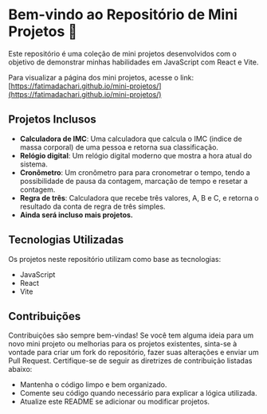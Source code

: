 # Bem-vindo ao Repositório de Mini Projetos 📂

Este repositório é uma coleção de mini projetos desenvolvidos com o objetivo de demonstrar minhas habilidades em JavaScript com React e Vite. 

Para visualizar a página dos mini projetos, acesse o link: [https://fatimadachari.github.io/mini-projetos/](https://fatimadachari.github.io/mini-projetos/)
## Projetos Inclusos

- **Calculadora de IMC**: Uma calculadora que calcula o IMC (indice de massa corporal) de uma pessoa e retorna sua classificação.
- **Relógio digital**: Um relógio digital moderno que mostra a hora atual do sistema.
- **Cronômetro**: Um cronômetro para para cronometrar o tempo, tendo a possibilidade de pausa da contagem, marcação de tempo e resetar a contagem. 
- **Regra de três**: Calculadora que recebe três valores, A, B e C, e retorna o resultado da conta de regra de três simples. 
- **Ainda será incluso mais projetos.**

## Tecnologias Utilizadas

Os projetos neste repositório utilizam como base as tecnologias:

- JavaScript
- React
- Vite

## Contribuições

Contribuições são sempre bem-vindas! Se você tem alguma ideia para um novo mini projeto ou melhorias para os projetos existentes, sinta-se à vontade para criar um fork do repositório, fazer suas alterações e enviar um Pull Request. Certifique-se de seguir as diretrizes de contribuição listadas abaixo:

- Mantenha o código limpo e bem organizado.
- Comente seu código quando necessário para explicar a lógica utilizada.
- Atualize este README se adicionar ou modificar projetos.
